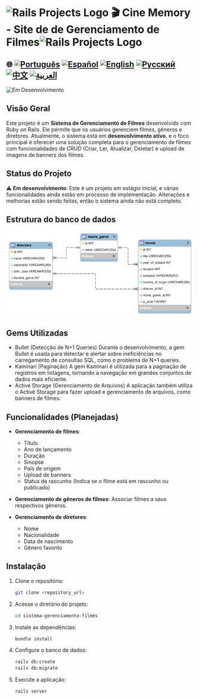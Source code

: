 # <img src="https://encrypted-tbn0.gstatic.com/images?q=tbn:ANd9GcSTWNyzRvZuphTsoQwk0FKqdTWHQEG50IIDgA&s" alt="Rails Projects Logo" width="52" height="40" /> 🎬 Cine Memory - Site de de Gerenciamento de Filmes<img src="https://encrypted-tbn0.gstatic.com/images?q=tbn:ANd9GcSTWNyzRvZuphTsoQwk0FKqdTWHQEG50IIDgA&s" alt="Rails Projects Logo" width="52" height="40" /> 



## 🌐 [![Português](https://img.shields.io/badge/Português-green)](https://github.com/SamuelRocha91/rails_movies_catalog/blob/main/README.md) [![Español](https://img.shields.io/badge/Español-yellow)](https://github.com/SamuelRocha91/rails_movies_catalog/blob/main/README_es.md) [![English](https://img.shields.io/badge/English-blue)](https://github.com/SamuelRocha91/rails_movies_catalog/blob/main/README_en.md) [![Русский](https://img.shields.io/badge/Русский-lightgrey)](https://github.com/SamuelRocha91/rails_movies_catalog/blob/main/README_ru.md) [![中文](https://img.shields.io/badge/中文-red)](https://github.com/SamuelRocha91/kotlinVirtualMenu) [![العربية](https://img.shields.io/badge/العربية-orange)](https://github.com/SamuelRocha91/rails_movies_catalog/blob/main/README_ar.md)


![Em Desenvolvimento](https://img.shields.io/badge/status-Em%20Desenvolvimento-yellow)

## Visão Geral

Este projeto é um **Sistema de Gerenciamento de Filmes** desenvolvido com Ruby on Rails. Ele permite que os usuários gerenciem filmes, gêneros e diretores. Atualmente, o sistema está em **desenvolvimento ativo**, e o foco principal é oferecer uma solução completa para o gerenciamento de filmes com funcionalidades de CRUD (Criar, Ler, Atualizar, Deletar) e upload de imagens de banners dos filmes.

## Status do Projeto

⚠️ **Em desenvolvimento**: Este é um projeto em estágio inicial, e várias funcionalidades ainda estão em processo de implementação. Alterações e melhorias estão sendo feitas, então o sistema ainda não está completo.

## Estrutura do banco de dados

![Diagrama](./public/diagrama-movies.png)

## Gems Utilizadas
- Bullet (Detecção de N+1 Queries)
Durante o desenvolvimento, a gem Bullet é usada para detectar e alertar sobre ineficiências no carregamento de consultas SQL, como o problema de N+1 queries.
- Kaminari (Paginação)
A gem Kaminari é utilizada para a paginação de registros em listagens, tornando a navegação em grandes conjuntos de dados mais eficiente. 
- Active Storage (Gerenciamento de Arquivos)
A aplicação também utiliza o Active Storage para fazer upload e gerenciamento de arquivos, como banners de filmes.

## Funcionalidades (Planejadas)

- **Gerenciamento de filmes**: 
  - Título
  - Ano de lançamento
  - Duração
  - Sinopse
  - País de origem
  - Upload de banners
  - Status de rascunho (Indica se o filme está em rascunho ou publicado)

- **Gerenciamento de gêneros de filmes**: Associar filmes a seus respectivos gêneros.

- **Gerenciamento de diretores**: 
  - Nome
  - Nacionalidade
  - Data de nascimento
  - Gênero favorito

## Instalação

1. Clone o repositório:
   ```bash
   git clone <repository_url>
   ```

2. Acesse o diretório do projeto:
   ```bash
   cd sistema-gerenciamento-filmes
   ```

3. Instale as dependências:
   ```bash
   bundle install
   ```

4. Configure o banco de dados:
   ```bash
   rails db:create
   rails db:migrate
   ```

5. Execute a aplicação:
   ```bash
   rails server
   ```
